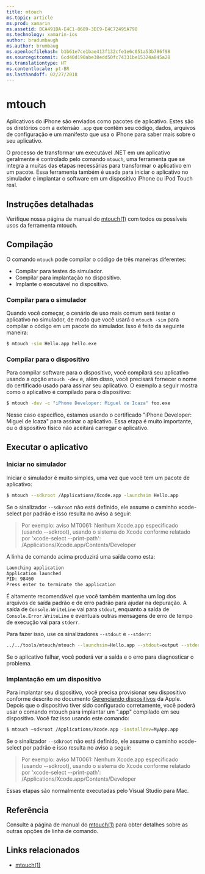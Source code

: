 ```yaml
---
title: mtouch
ms.topic: article
ms.prod: xamarin
ms.assetid: BCA491DA-E4C1-8689-3EC9-E4C72495A798
ms.technology: xamarin-ios
author: bradumbaugh
ms.author: brumbaug
ms.openlocfilehash: b1b61e7ce1bae413f132cfe1e6c051a53b786f98
ms.sourcegitcommit: 6cd40d190abe38edd50fc74331be15324a845a28
ms.translationtype: HT
ms.contentlocale: pt-BR
ms.lasthandoff: 02/27/2018
---
```

# <a name="mtouch"></a>mtouch


Aplicativos do iPhone são enviados como pacotes de aplicativo. Estes são os diretórios com a extensão `.app` que contêm seu código, dados, arquivos de configuração e um manifesto que usa o iPhone para saber mais sobre o seu aplicativo.

O processo de transformar um executável .NET em um aplicativo geralmente é controlado pelo comando `mtouch`, uma ferramenta que se integra a muitas das etapas necessárias para transformar o aplicativo em um pacote. Essa ferramenta também é usada para iniciar o aplicativo no simulador e implantar o software em um dispositivo iPhone ou iPod Touch real.


## <a name="detailed-instructions"></a>Instruções detalhadas

Verifique nossa página de manual do [mtouch(1)](http://docs.go-mono.com/?link=man%3amtouch(1)) com todos os possíveis usos da ferramenta mtouch.


## <a name="building"></a>Compilação

O comando `mtouch` pode compilar o código de três maneiras diferentes:

-  Compilar para testes do simulador.
-  Compilar para implantação no dispositivo.
-  Implante o executável no dispositivo.


### <a name="building-for-the-simulator"></a>Compilar para o simulador

Quando você começar, o cenário de uso mais comum será testar o aplicativo no simulador, de modo que você usará o `mtouch -sim` para compilar o código em um pacote do simulador. Isso é feito da seguinte maneira:

```bash
$ mtouch -sim Hello.app hello.exe
```

### <a name="building-for-the-device"></a>Compilar para o dispositivo

Para compilar software para o dispositivo, você compilará seu aplicativo usando a opção `mtouch -dev` e, além disso, você precisará fornecer o nome do certificado usado para assinar seu aplicativo. O exemplo a seguir mostra como o aplicativo é compilado para o dispositivo:

```bash
$ mtouch -dev -c "iPhone Developer: Miguel de Icaza" foo.exe
```

Nesse caso específico, estamos usando o certificado "iPhone Developer: Miguel de Icaza" para assinar o aplicativo. Essa etapa é muito importante, ou o dispositivo físico não aceitará carregar o aplicativo.

 <a name="Running_your_Application" />


## <a name="running-your-application"></a>Executar o aplicativo


### <a name="launching-on-the-simulator"></a>Iniciar no simulador

Iniciar o simulador é muito simples, uma vez que você tem um pacote de aplicativo:

```bash
$ mtouch --sdkroot /Applications/Xcode.app -launchsim Hello.app 
```

Se o sinalizador `--sdkroot` não está definido, ele assume o caminho xcode-select por padrão e isso resulta no aviso a seguir:

> Por exemplo: aviso MT0061: Nenhum Xcode.app especificado (usando --sdkroot), usando o sistema do Xcode conforme relatado por 'xcode-select --print-path': /Applications/Xcode.app/Contents/Developer 

A linha de comando acima produzirá uma saída como esta:

```bash
Launching application
Application launched
PID: 98460
Press enter to terminate the application
```



É altamente recomendável que você também mantenha um log dos arquivos de saída padrão e de erro padrão para ajudar na depuração. A saída de `Console.WriteLine` vai para `stdout`, enquanto a saída de `Console.Error.WriteLine` e eventuais outras mensagens de erro de tempo de execução vai para `stderr`.

Para fazer isso, use os sinalizadores `--stdout` e `--stderr`:

```bash
../../tools/mtouch/mtouch --launchsim=Hello.app --stdout=output --stderr=error
```

Se o aplicativo falhar, você poderá ver a saída e o erro para diagnosticar o problema.


### <a name="deploying-to-a-device"></a>Implantação em um dispositivo

Para implantar seu dispositivo, você precisa provisionar seu dispositivo conforme descrito no documento [Gerenciando dispositivos](http://developer.apple.com/library/ios/#documentation/Xcode/Conceptual/ios_development_workflow/00-About_the_iOS_Application_Development_Workflow/introduction.html) da Apple. Depois que o dispositivo tiver sido configurado corretamente, você poderá usar o comando mtouch para implantar um ".app" compilado em seu dispositivo. Você faz isso usando este comando:

```bash
$ mtouch —sdkroot /Applications/Xcode.app -installdev=MyApp.app
```

Se o sinalizador `--sdkroot` não está definido, ele assume o caminho xcode-select por padrão e isso resulta no aviso a seguir:

> Por exemplo: aviso MT0061: Nenhum Xcode.app especificado (usando --sdkroot), usando o sistema do Xcode conforme relatado por 'xcode-select --print-path': /Applications/Xcode.app/Contents/Developer 

Essas etapas são normalmente executadas pelo Visual Studio para Mac.

## <a name="reference"></a>Referência

Consulte a página de manual do [mtouch(1)](http://docs.go-mono.com/?link=man%3amtouch(1)) para obter detalhes sobre as outras opções de linha de comando.



## <a name="related-links"></a>Links relacionados

- [mtouch(1)](http://iosapi.xamarin.com/?link=man%3amtouch(1))

